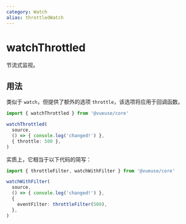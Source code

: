 ```yaml
---
category: Watch
alias: throttledWatch
---
```


# watchThrottled

节流式监视。

## 用法

类似于 `watch`，但提供了额外的选项 `throttle`，该选项将应用于回调函数。

```typescript
import { watchThrottled } from '@vueuse/core'

watchThrottled(
  source,
  () => { console.log('changed!') },
  { throttle: 500 },
)
```

实质上，它相当于以下代码的简写：

```typescript
import { throttleFilter, watchWithFilter } from '@vueuse/core'

watchWithFilter(
  source,
  () => { console.log('changed!') },
  {
    eventFilter: throttleFilter(500),
  },
)
```
